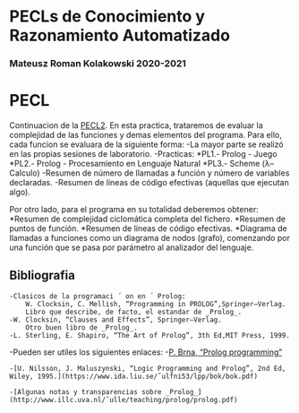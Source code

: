 # PECLs de Conocimiento y Razonamiento Automatizado 
### Mateusz Roman Kolakowski 2020-2021

# PECL
Continuacion de la [PECL2](https://github.com/Meusz/PdL_ANTLRv4_Pseudocode). En esta practica, trataremos de evaluar
la complejidad de las funciones y demas elementos del programa. Para ello, cada funcion se evaluara de la siguiente forma:
    -La mayor parte se realizó en las propias sesiones de laboratorio.
    -Practicas:
        *PL1.- Prolog - Juego
	*PL2.- Prolog - Procesamiento en Lenguaje Natural
	*PL3.- Scheme (λ–Calculo) 
    -Resumen de número de llamadas a función y número de variables declaradas.
    -Resumen de líneas de código efectivas (aquellas que ejecutan algo).

Por otro lado, para el programa en su totalidad deberemos obtener:
    *Resumen de complejidad ciclomática completa del fichero.
    *Resumen de puntos de función.
    *Resumen de líneas de código efectivas.
    *Diagrama de llamadas a funciones como un diagrama de nodos (grafo), comenzando por una función que se pasa por parámetro al analizador del lenguaje.
## Bibliografia

	-Clasicos de la programaci ´ on en ´ Prolog:
		W. Clocksin, C. Mellish, “Programming in PROLOG”,Springer–Verlag.
		Libro que describe, de facto, el estandar de _Prolog_.
	-W. Clocksin, “Clauses and Effects”, Springer–Verlag.
		Otro buen libro de _Prolog_.
	-L. Sterling, E. Shapiro, “The Art of Prolog”, 3th Ed,MIT Press, 1999.
-Pueden ser utiles los siguientes enlaces:
	-[P. Brna, “Prolog programming”](https://courses.cs.washington.edu/courses/cse341/03sp/brna.pdf)

	-[U. Nilsson, J. Maluszynski, “Logic Programming and Prolog”, 2nd Ed, Wiley, 1995.](https://www.ida.liu.se/˜ulfni53/lpp/bok/bok.pdf)

	-[Algunas notas y transparencias sobre _Prolog_](http://www.illc.uva.nl/˜ulle/teaching/prolog/prolog.pdf)

